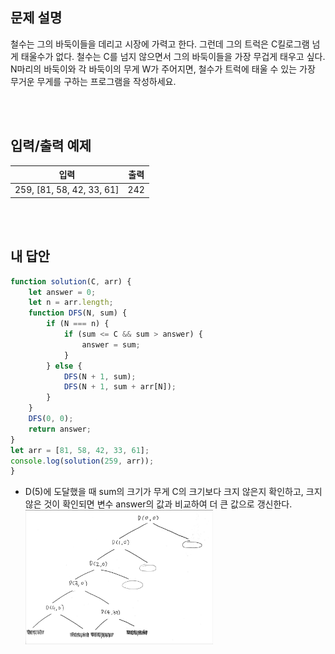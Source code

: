 ## 문제 설명

철수는 그의 바둑이들을 데리고 시장에 가력고 한다. 그런데 그의 트럭은 C킬로그램 넘게 태울수가 없다. 철수는 C를 넘지 않으면서 그의 바둑이들을 가장 무겁게 태우고 싶다.<br />
N마리의 바둑이와 각 바둑이의 무게 W가 주어지면, 철수가 트럭에 태울 수 있는 가장 무거운 무게를 구하는 프로그램을 작성하세요.<br />

<br />
<br />

## 입력/출력 예제

| 입력                      | 출력 |
| ------------------------- | ---- |
| 259, [81, 58, 42, 33, 61] | 242  |

<br />
<br />

## 내 답안

```js
function solution(C, arr) {
    let answer = 0;
    let n = arr.length;
    function DFS(N, sum) {
        if (N === n) {
            if (sum <= C && sum > answer) {
                answer = sum;
            }
        } else {
            DFS(N + 1, sum);
            DFS(N + 1, sum + arr[N]);
        }
    }
    DFS(0, 0);
    return answer;
}
let arr = [81, 58, 42, 33, 61];
console.log(solution(259, arr));
}
```

-   D(5)에 도달했을 때 sum의 크기가 무게 C의 크기보다 크지 않은지 확인하고, 크지 않은 것이 확인되면 변수 answer의 값과 비교하여 더 큰 값으로 갱신한다.
    </br>
    <img width="300" alt="detail" src="../src/inf_8-6.JPG">

